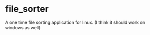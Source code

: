 # file_sorter
A one time file sorting application for linux. (I think it should work on windows as well)
